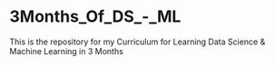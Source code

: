 # 3Months_Of_DS_-_ML
This is the repository for my Curriculum for Learning Data Science &amp; Machine Learning in 3 Months
